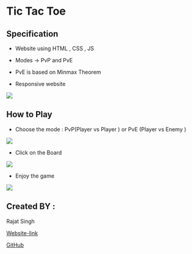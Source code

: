 # Tic Tac Toe

## Specification

* Website using HTML , CSS , JS

* Modes -> PvP and PvE 

* PvE is based on Minmax Theorem

* Responsive website

![](https://www.linkpicture.com/q/Screenshot-2023-03-11-194721.png)

## How to Play 

* Choose the mode : PvP(Player vs Player ) or PvE (Player vs Enemy )

![](https://www.linkpicture.com/q/Screenshot-82_1.png)

* Click on the Board 

![](https://www.linkpicture.com/q/Screenshot-83.png)

* Enjoy the game 

![](https://www.linkpicture.com/q/Screenshot-84_2.png)

## Created BY :

Rajat Singh 

[Website-link](https://rajatsingh24.github.io/Tic-Tac-Toe/)

[GitHub](https://github.com/Rajatsingh24 "gitHub link")

